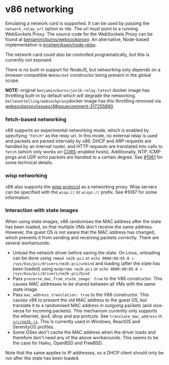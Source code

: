 # v86 networking

Emulating a network card is supported. It can be used by passing the
`network_relay_url` option to `V86`. The url must point to a running
WebSockets Proxy. The source code for the WebSockets Proxy can be found at
[benjamincburns/websockproxy](https://github.com/benjamincburns/websockproxy).
An alternative, Node-based implementation is
[krishenriksen/node-relay](https://github.com/krishenriksen/node-relay).

The network card could also be controlled programatically, but this is
currently not exposed.

There is no built-in support for NodeJS, but networking only depends on a
browser-compatible `WebSocket` constructor being present in the global scope.

**NOTE:** original `benjamincburns/jor1k-relay:latest` docker image has
throttling built-in by default which will degrade the networking.
`bellenottelling/websockproxy`docker image has this throttling removed via
[websockproxy/issues/4#issuecomment-317255890](https://github.com/benjamincburns/websockproxy/issues/4#issuecomment-317255890).

### fetch-based networking

v86 supports an experimental networking mode, which is enabled by specifying
`"fetch"` as the relay url. In this mode, no external relay is used and packets
are parsed internally by v86. DHCP and ARP requests are handled by an internal
router, and HTTP requests are translated into calls to `fetch` (which only
works on [CORS](https://developer.mozilla.org/en-US/docs/Web/HTTP/CORS)-enabled
hosts). Additionally, NTP, ICMP pings and UDP echo packets are handled to a
certain degree. See [#1061](https://github.com/copy/v86/pull/1061) for some
technical details.

### wisp networking

v86 also supports the [wisp
protocol](https://github.com/MercuryWorkshop/wisp-protocol) as a networking
proxy. Wisp servers can be specified with the `wisp://` or `wisps://` prefix.
See #1097 for some information.

### Interaction with state images

When using state images, v86 randomises the MAC address after the state has
been loaded, so that multiple VMs don't receive the same address. However, the
guest OS is not aware that the MAC address has changed, which prevents it from
sending and receiving packets correctly. There are several workarounds:

- Unload the network driver before saving the state. On Linux, unloading can be
  done using `rmmod ne2k-pci` or `echo 0000:00:05.0 >
  /sys/bus/pci/drivers/ne2k-pci/unbind` and loading (after the state has been
  loaded) using `modprobe ne2k-pci` or `echo 0000:00:05.0 >
  /sys/bus/pci/drivers/ne2k-pci/bind`
- Pass `preserve_mac_from_state_image: true` to the V86 constructor. This
  causes MAC addresses to be shared between all VMs with the same state image.
- Pass `mac_address_translation: true` to the V86 constructor. This causes v86
  to present the old MAC address to the guest OS, but translate it to a
  randomised MAC address in outgoing packets (and vice-versa for incoming
  packets). This mechanism currently only supports the ethernet, ipv4, dhcp and
  arp protcols. See `translate_mac_address` in
  [`src/ne2k.js`](https://github.com/copy/v86/blob/master/src/ne2k.js). This is
  currently used in Windows, ReactOS and SerenityOS profiles.
- Some OSes don't cache the MAC address when the driver loads and therefore
  don't need any of the above workarounds. This seems to be the case for Haiku,
  OpenBSD and FreeBSD.

Note that the same applies to IP addresses, so a DHCP client should only be run
after the state has been loaded.
